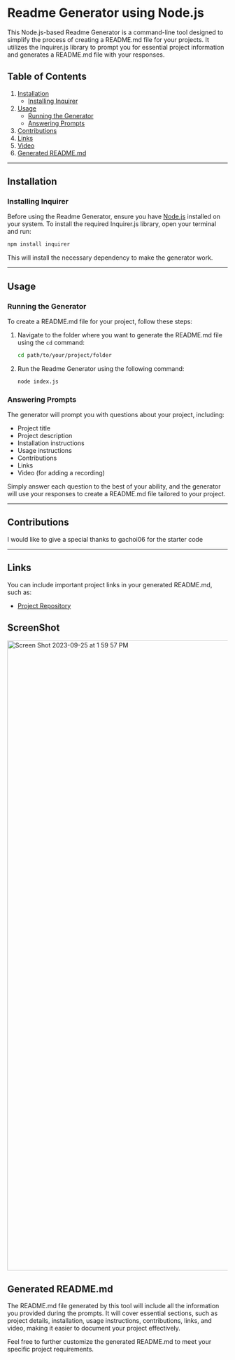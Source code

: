 # Readme Generator using Node.js

This Node.js-based Readme Generator is a command-line tool designed to simplify the process of creating a README.md file for your projects. It utilizes the Inquirer.js library to prompt you for essential project information and generates a README.md file with your responses.

## Table of Contents

1. [Installation](#installation)
   - [Installing Inquirer](#installing-inquirer)
2. [Usage](#usage)
   - [Running the Generator](#running-the-generator)
   - [Answering Prompts](#answering-prompts)
3. [Contributions](#contributions)
4. [Links](#links)
5. [Video](#video)
6. [Generated README.md](#generated-readmemd)

---

## Installation

### Installing Inquirer

Before using the Readme Generator, ensure you have [Node.js](https://nodejs.org/) installed on your system. To install the required Inquirer.js library, open your terminal and run:

```bash
npm install inquirer
```

This will install the necessary dependency to make the generator work.

---

## Usage

### Running the Generator

To create a README.md file for your project, follow these steps:

1. Navigate to the folder where you want to generate the README.md file using the `cd` command:

   ```bash
   cd path/to/your/project/folder
   ```

2. Run the Readme Generator using the following command:

   ```bash
   node index.js
   ```

### Answering Prompts

The generator will prompt you with questions about your project, including:

- Project title
- Project description
- Installation instructions
- Usage instructions
- Contributions
- Links
- Video (for adding a recording)

Simply answer each question to the best of your ability, and the generator will use your responses to create a README.md file tailored to your project.

---

## Contributions

I would like to give a special thanks to gachoi06 for the starter code 

---

## Links

You can include important project links in your generated README.md, such as:

- [Project Repository](https://github.com/hsolojr/node.js-README)

## ScreenShot
<img width="1440" alt="Screen Shot 2023-09-25 at 1 59 57 PM" src="https://github.com/Hsolojr/Node.js-README/assets/139496108/cac2bb65-69ed-4b2a-9fe8-51ce392bbd35">

## Generated README.md

The README.md file generated by this tool will include all the information you provided during the prompts. It will cover essential sections, such as project details, installation, usage instructions, contributions, links, and video, making it easier to document your project effectively.

Feel free to further customize the generated README.md to meet your specific project requirements.
